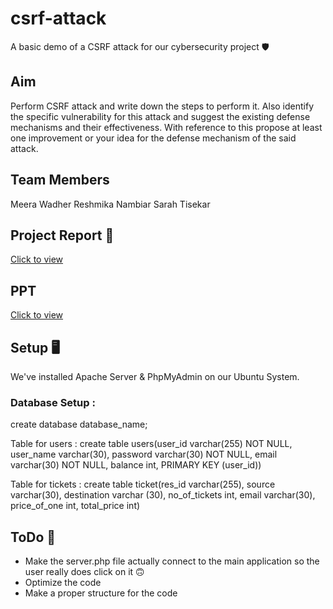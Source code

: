 # csrf-attack 
A basic demo of a CSRF attack for our cybersecurity project :shield:

## Aim 
Perform CSRF attack and write down the steps to perform it. Also identify the specific
vulnerability for this attack and suggest the existing defense mechanisms and their
effectiveness. With reference to this propose at least one improvement or your idea for the
defense mechanism of the said attack.

## Team Members
Meera Wadher
Reshmika Nambiar
Sarah Tisekar


## Project Report :page_facing_up:
<a href="https://drive.google.com/file/d/1GqoYllYsBalhrgwYxC3gcaQgsXLx1MRc/view?usp=sharing" target="_blank" rel=”noreferrer”>Click to view</a>


## PPT
<a href="https://drive.google.com/file/d/1ndLb-XkornTDNqGo9rFuTSFiZ97n3J5C/view?usp=sharing" target="_blank" rel=”noreferrer”>Click to view</a>


## Setup :desktop_computer:

We've installed Apache Server & PhpMyAdmin on our Ubuntu System.

### Database Setup :

create database database_name;

Table for users :
create table users(user_id varchar(255) NOT NULL, user_name varchar(30), password
varchar(30) NOT NULL, email varchar(30) NOT NULL, balance int, PRIMARY KEY (user_id))

Table for tickets :
create table ticket(res_id varchar(255), source varchar(30), destination varchar (30),
no_of_tickets int, email varchar(30), price_of_one int, total_price int)


## ToDo :memo:
- Make the server.php file actually connect to the main application so the user really does click on it :upside_down_face:
- Optimize the code
- Make a proper structure for the code
